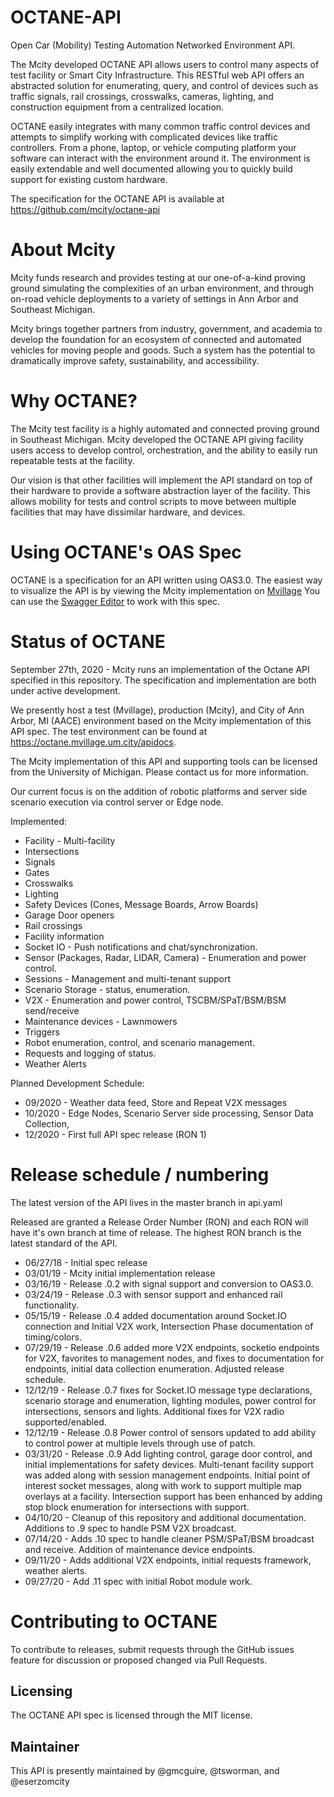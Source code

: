 # OCTANE-API
Open Car (Mobility) Testing Automation Networked Environment API.

The Mcity developed OCTANE API allows users to control many aspects of test facility or Smart City Infrastructure. This RESTful web API offers an abstracted solution for enumerating, query, and control of devices such as traffic signals, rail crossings, crosswalks, cameras, lighting, and construction equipment from a centralized location.

OCTANE easily integrates with many common traffic control devices and attempts to simplify working with complicated devices like traffic controllers. From a phone, laptop, or vehicle computing platform your software can interact with the environment around it. The environment is easily extendable and well documented allowing you to quickly build support for existing custom hardware.

The specification for the OCTANE API is available at https://github.com/mcity/octane-api

# About Mcity
Mcity funds research and provides testing at our one-of-a-kind proving ground simulating the complexities of an urban environment, and through on-road vehicle deployments to a variety of settings in Ann Arbor and Southeast Michigan.

Mcity brings together partners from industry, government, and academia to develop the foundation for an ecosystem of connected and automated vehicles for moving people and goods. Such a system has the potential to dramatically improve safety, sustainability, and accessibility.

# Why OCTANE?
The Mcity test facility is a highly automated and connected proving ground in Southeast Michigan. Mcity developed the OCTANE API giving facility users access to develop control, orchestration, and the ability to easily run repeatable tests at the facility.

Our vision is that other facilities will implement the API standard on top of their hardware to provide a software abstraction layer of the facility. This allows mobility for tests and control scripts to move between multiple facilities that may have dissimilar hardware, and devices.

# Using OCTANE's OAS Spec
OCTANE is a specification for an API written using OAS3.0.
The easiest way to visualize the API is by viewing the Mcity implementation on [Mvillage](https://otane.mvillage.um.city/apidocs/)
You can use the [Swagger Editor](https://editor.swagger.io/?url=https://raw.githubusercontent.com/mcity/octane-api/master/api.yaml) to work with this spec.

# Status of OCTANE
September 27th, 2020 - Mcity runs an implementation of the Octane API specified in this repository. The specification and implementation are both under active development.

We presently host a test (Mvillage), production (Mcity), and City of Ann Arbor, MI (AACE) environment based on the Mcity implementation of this API spec.
The test environment can be found at https://octane.mvillage.um.city/apidocs.

The Mcity implementation of this API and supporting tools can be licensed from the University of Michigan. Please contact us for more information.

Our current focus is on the addition of robotic platforms and server side scenario execution via control server or Edge node.

Implemented:
* Facility - Multi-facility
* Intersections
* Signals
* Gates
* Crosswalks
* Lighting
* Safety Devices (Cones, Message Boards, Arrow Boards)
* Garage Door openers
* Rail crossings
* Facility information
* Socket IO - Push notifications and chat/synchronization.
* Sensor (Packages, Radar, LIDAR, Camera) - Enumeration and power control.
* Sessions - Management and multi-tenant support
* Scenario Storage -  status, enumeration.
* V2X - Enumeration and power control, TSCBM/SPaT/BSM/BSM send/receive
* Maintenance devices - Lawnmowers
* Triggers
* Robot enumeration, control, and scenario management.
* Requests and logging of status.
* Weather Alerts

Planned Development Schedule:
* 09/2020 - Weather data feed, Store and Repeat V2X messages
* 10/2020 - Edge Nodes, Scenario Server side processing, Sensor Data Collection, 
* 12/2020 - First full API spec release (RON 1)

# Release schedule / numbering
The latest version of the API lives in the master branch in api.yaml

Released are granted a Release Order Number (RON) and each RON will have it's own branch at time of release. 
The highest RON branch is the latest standard of the API.

* 06/27/18 - Initial spec release
* 03/01/19 - Mcity initial implementation release
* 03/16/19 - Release .0.2 with signal support and conversion to OAS3.0.
* 03/24/19 - Release .0.3 with sensor support and enhanced rail functionality.
* 05/15/19 - Release .0.4 added documentation around Socket.IO connection and Initial V2X work, Intersection Phase documentation of timing/colors.
* 07/29/19 - Release .0.6 added more V2X endpoints, socketio endpoints for V2X, favorites to management nodes, and fixes to documentation for endpoints, initial data collection enumeration. Adjusted release schedule.
* 12/12/19 - Release .0.7 fixes for Socket.IO message type declarations, scenario storage and enumeration, lighting modules, power control for intersections, sensors and lights. Additional fixes for V2X radio supported/enabled.
* 12/12/19 - Release .0.8 Power control of sensors updated to add ability to control power at multiple levels through use of patch.
* 03/31/20 - Release .0.9 Add lighting control, garage door control, and initial implementations for safety devices. Multi-tenant facility support was added along with session management endpoints. Initial point of interest socket messages, along with work to support multiple map overlays at a facility. Intersection support has been enhanced by adding stop block enumeration for intersections with support.
* 04/10/20 - Cleanup of this repository and additional documentation. Additions to .9 spec to handle PSM V2X broadcast.
* 07/14/20 - Adds .10 spec to handle cleaner PSM/SPaT/BSM broadcast and receive. Addition of maintenance device endpoints.
* 09/11/20 - Adds additional V2X endpoints, initial requests framework, weather alerts.
* 09/27/20 - Add .11 spec with initial Robot module work.

# Contributing to OCTANE
To contribute to releases, submit requests through the GitHub issues feature for discussion or proposed changed via Pull Requests.

## Licensing
The OCTANE API spec is licensed through the MIT license.

## Maintainer
This API is presently maintained by @gmcguire, @tsworman, and @eserzomcity

